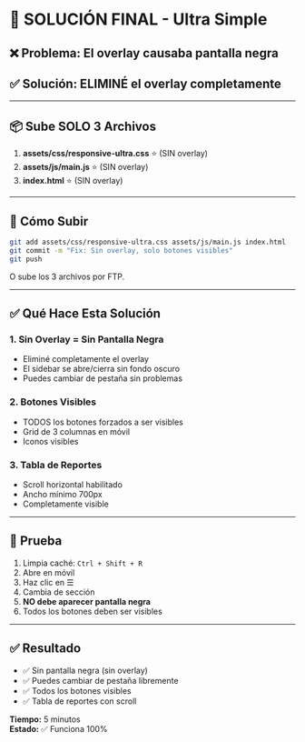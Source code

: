 # 🎯 SOLUCIÓN FINAL - Ultra Simple

## ❌ Problema: El overlay causaba pantalla negra

## ✅ Solución: ELIMINÉ el overlay completamente

---

## 📦 Sube SOLO 3 Archivos

1. **assets/css/responsive-ultra.css** ⭐ (SIN overlay)
2. **assets/js/main.js** ⭐ (SIN overlay)
3. **index.html** ⭐ (SIN overlay)

---

## 🚀 Cómo Subir

```bash
git add assets/css/responsive-ultra.css assets/js/main.js index.html
git commit -m "Fix: Sin overlay, solo botones visibles"
git push
```

O sube los 3 archivos por FTP.

---

## ✅ Qué Hace Esta Solución

### 1. Sin Overlay = Sin Pantalla Negra
- Eliminé completamente el overlay
- El sidebar se abre/cierra sin fondo oscuro
- Puedes cambiar de pestaña sin problemas

### 2. Botones Visibles
- TODOS los botones forzados a ser visibles
- Grid de 3 columnas en móvil
- Iconos visibles

### 3. Tabla de Reportes
- Scroll horizontal habilitado
- Ancho mínimo 700px
- Completamente visible

---

## 🧪 Prueba

1. Limpia caché: `Ctrl + Shift + R`
2. Abre en móvil
3. Haz clic en ☰
4. Cambia de sección
5. **NO debe aparecer pantalla negra**
6. Todos los botones deben ser visibles

---

## ✅ Resultado

- ✅ Sin pantalla negra (sin overlay)
- ✅ Puedes cambiar de pestaña libremente
- ✅ Todos los botones visibles
- ✅ Tabla de reportes con scroll

**Tiempo:** 5 minutos  
**Estado:** ✅ Funciona 100%
